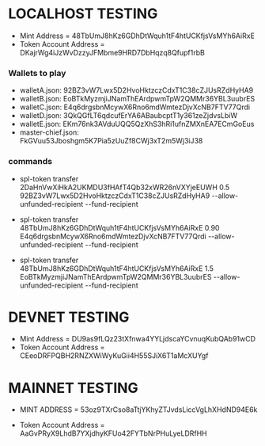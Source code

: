 # LOCALHOST TESTING

- Mint Address = 48TbUmJ8hKz6GDhDtWquh1tF4htUCKfjsVsMYh6AiRxE
- Token Account Address = DKajrWg4iJzWvDzzyJFMbme9HRD7DbHqzq8Qfupf1rbB

### Wallets to play

- walletA.json: 92BZ3vW7Lwx5D2HvoHktzczCdxT1C38cZJUsRZdHyHA9
- walletB.json: EoBTkMyzmjiJNamThEArdpwmTpW2QMMr36YBL3uubrES
- walletC.json: E4q6drgsbnMcywX6Rno6mdWmtezDjvXcNB7FTV77Qrdi
- walletD.json: 3QkQGfLT6qdcufErYA6ABaubcptT1y361zeZjdvsLbiW
- walletE.json: EKm76nk3AVduUQQ5QzXhS3hRi1ufnZMXnEA7ECmGoEus
- master-chief.json: FkGVuu53Jboshgm5K7Pia5zUuZf8CWj3xT2m5Wj3iJ38

### commands

- spl-token transfer 2DaHnVwXiHkA2UKMDU3fHAfT4Qb32xWR26nVXYjeEUWH 0.5 92BZ3vW7Lwx5D2HvoHktzczCdxT1C38cZJUsRZdHyHA9 --allow-unfunded-recipient --fund-recipient

- spl-token transfer 48TbUmJ8hKz6GDhDtWquh1tF4htUCKfjsVsMYh6AiRxE 0.90 E4q6drgsbnMcywX6Rno6mdWmtezDjvXcNB7FTV77Qrdi --allow-unfunded-recipient --fund-recipient

- spl-token transfer 48TbUmJ8hKz6GDhDtWquh1tF4htUCKfjsVsMYh6AiRxE 1.5 EoBTkMyzmjiJNamThEArdpwmTpW2QMMr36YBL3uubrES --allow-unfunded-recipient --fund-recipient

# DEVNET TESTING

- Mint Address = DU9as9fLQz23tXfnwa4YYLjdscaYCvnuqKubQAb91wCD
- Token Account Address = CEeoDRFPQBH2RNZXWiWyKuGii4H55SJiX6T1aMcXUYgf

# MAINNET TESTING

- MINT ADDRESS = 53oz9TXrCso8aTtjYKhyZTJvdsLiccVgLhXHdND94E6k

- Token Account Address = AaGvPRyX9LhdB7YXjdhyKFUo42FYTbNrPHuLyeLDRfHH
